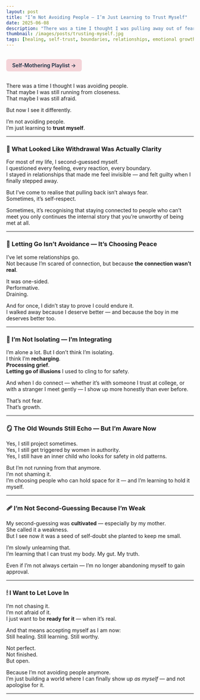 ```yaml
---
layout: post
title: "I’m Not Avoiding People — I’m Just Learning to Trust Myself"
date: 2025-06-08
description: "There was a time I thought I was pulling away out of fear. But now I see it differently. I’m not isolating — I’m finally choosing myself."
thumbnail: /images/posts/trusting-myself.jpg
tags: [healing, self-trust, boundaries, relationships, emotional growth, self-worth]
---
```


<a href="https://music.youtube.com/playlist?list=PLuO5E1rh5RqIzePJeOjdXo62gwnYJ748_&si=NvtF0mzI9Sx2IoPu&shuffle=1" 
   target="_blank" 
   class="back-button"
   style="display:inline-block; margin: 1rem auto; background-color: #F4D3D8; color: #1A2D41; padding: 0.5rem 1rem; border-radius: 6px; font-weight: 600; text-decoration: none;">
  Self‑Mothering Playlist →
</a>

There was a time I thought I was avoiding people.  
That maybe I was still running from closeness.  
That maybe I was still afraid.

But now I see it differently.

I’m not avoiding people.  
I’m just learning to **trust myself**.

---

### 🧠 What Looked Like Withdrawal Was Actually Clarity

For most of my life, I second-guessed myself.  
I questioned every feeling, every reaction, every boundary.  
I stayed in relationships that made me feel invisible — and felt guilty when I finally stepped away.

But I’ve come to realise that pulling back isn’t always fear.  
Sometimes, it’s self-respect.

Sometimes, it’s recognising that staying connected to people who can’t meet you only continues the internal story that you’re unworthy of being met at all.

---

### 🌿 Letting Go Isn’t Avoidance — It’s Choosing Peace

I’ve let some relationships go.  
Not because I’m scared of connection, but because **the connection wasn’t real**.

It was one-sided.  
Performative.  
Draining.

And for once, I didn’t stay to prove I could endure it.  
I walked away because I deserve better — and because the boy in me deserves better too.

---

### 💬 I’m Not Isolating — I’m Integrating

I’m alone a lot. But I don’t think I’m isolating.  
I think I’m **recharging**.  
**Processing grief**.  
**Letting go of illusions** I used to cling to for safety.

And when I do connect — whether it’s with someone I trust at college, or with a stranger I meet gently — I show up more honestly than ever before.

That’s not fear.  
That’s growth.

---

### 🪞 The Old Wounds Still Echo — But I’m Aware Now

Yes, I still project sometimes.  
Yes, I still get triggered by women in authority.  
Yes, I still have an inner child who looks for safety in old patterns.

But I’m not running from that anymore.  
I’m not shaming it.  
I’m choosing people who can hold space for it — and I’m learning to hold it myself.

---

### 🩹 I’m Not Second-Guessing Because I’m Weak

My second-guessing was **cultivated** — especially by my mother.  
She called it a weakness.  
But I see now it was a seed of self-doubt she planted to keep me small.

I’m slowly unlearning that.  
I’m learning that I can trust my body. My gut. My truth.

Even if I’m not always certain — I’m no longer abandoning myself to gain approval.

---

### 🕯 I Want to Let Love In

I’m not chasing it.  
I’m not afraid of it.  
I just want to be **ready for it** — when it’s real.

And that means accepting myself as I am now:  
Still healing. Still learning. Still worthy.

Not perfect.  
Not finished.  
But open.

Because I’m not avoiding people anymore.  
I’m just building a world where I can finally show up *as myself* — and not apologise for it.


---
